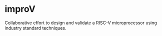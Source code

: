 # improV
Collaborative effort to design and validate a RISC-V microprocessor using industry standard techniques.

